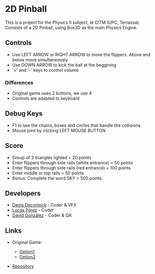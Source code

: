 # 2D Pinball
This is a project for the Physics II subject, at CITM (UPC, Terrassa).
Consists of a 2D Pinball, using Box2D as the main Physics Engine.

## Controls
- Use LEFT ARROW or RIGHT ARROW to move the flippers. Above and below move simultaneously 
- Use DOWN ARROW to kick the ball at the beggining
- '+' and '-' keys to control volume

### Differences
- Original game uses 2 buttons, we use 4
- Controls are adapted to keyboard

## Debug Keys
- F1 to see the chains, boxes and circles that handle the collisions
- Mouse joint by clicking LEFT MOUSE BUTTON

## Score
- Group of 3 triangles lighted = 20 points
- Enter flippers through side rails (white entrance) = 50 points
- Enter flippers through side rails (red entrance) = 100 points
- Enter middle or top rails = 50 points
- Bonus: Complete the word SKY = 500 points

## Developers
- [Denis Deconinck](https://github.com/Denisdrk6) - Coder & VFX
- [Lucas Pérez](https://github.com/LucasPG14) - Coder
- [David González](https://github.com/MagiX7) - Coder & QA

## Links
- Original Game:
	- [Option1](http://dedomil.net/games/3118/screen/2)
	- [Option2](https://ru.phoneky.com/games/?id=j0j136322)

- [Repository](https://github.com/LucasPG14/Pinball)
